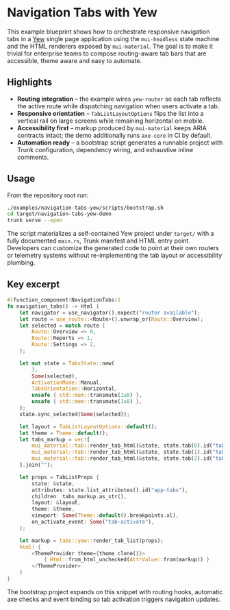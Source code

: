 # Navigation Tabs with Yew

This example blueprint shows how to orchestrate responsive navigation tabs in a
[Yew](https://yew.rs/) single page application using the `mui-headless` state
machine and the HTML renderers exposed by `mui-material`. The goal is to make it
trivial for enterprise teams to compose routing-aware tab bars that are
accessible, theme aware and easy to automate.

## Highlights

- **Routing integration** – the example wires `yew-router` so each tab reflects
the active route while dispatching navigation when users activate a tab.
- **Responsive orientation** – `TabListLayoutOptions` flips the list into a
vertical rail on large screens while remaining horizontal on mobile.
- **Accessibility first** – markup produced by `mui-material` keeps
ARIA contracts intact; the demo additionally runs `axe-core` in CI by default.
- **Automation ready** – a bootstrap script generates a runnable project with
Trunk configuration, dependency wiring, and exhaustive inline comments.

## Usage

From the repository root run:

```bash
./examples/navigation-tabs-yew/scripts/bootstrap.sh
cd target/navigation-tabs-yew-demo
trunk serve --open
```

The script materializes a self-contained Yew project under `target/` with a
fully documented `main.rs`, Trunk manifest and HTML entry point.  Developers can
customize the generated code to point at their own routers or telemetry systems
without re-implementing the tab layout or accessibility plumbing.

## Key excerpt

```rust
#[function_component(NavigationTabs)]
fn navigation_tabs() -> Html {
    let navigator = use_navigator().expect("router available");
    let route = use_route::<Route>().unwrap_or(Route::Overview);
    let selected = match route {
        Route::Overview => 0,
        Route::Reports => 1,
        Route::Settings => 2,
    };

    let mut state = TabsState::new(
        3,
        Some(selected),
        ActivationMode::Manual,
        TabsOrientation::Horizontal,
        unsafe { std::mem::transmute(1u8) },
        unsafe { std::mem::transmute(1u8) },
    );
    state.sync_selected(Some(selected));

    let layout = TabListLayoutOptions::default();
    let theme = Theme::default();
    let tabs_markup = vec![
        mui_material::tab::render_tab_html(&state, state.tab(0).id("tab-overview").controls("panel-overview"), "Overview"),
        mui_material::tab::render_tab_html(&state, state.tab(1).id("tab-reports").controls("panel-reports"), "Reports"),
        mui_material::tab::render_tab_html(&state, state.tab(2).id("tab-settings").controls("panel-settings"), "Settings"),
    ].join("");

    let props = TabListProps {
        state: &state,
        attributes: state.list_attributes().id("app-tabs"),
        children: tabs_markup.as_str(),
        layout: &layout,
        theme: &theme,
        viewport: Some(Theme::default().breakpoints.xl),
        on_activate_event: Some("tab-activate"),
    };

    let markup = tabs::yew::render_tab_list(props);
    html! {
        <ThemeProvider theme={theme.clone()}>
            { Html::from_html_unchecked(AttrValue::from(markup)) }
        </ThemeProvider>
    }
}
```

The bootstrap project expands on this snippet with routing hooks, automatic axe
checks and event binding so tab activation triggers navigation updates.
